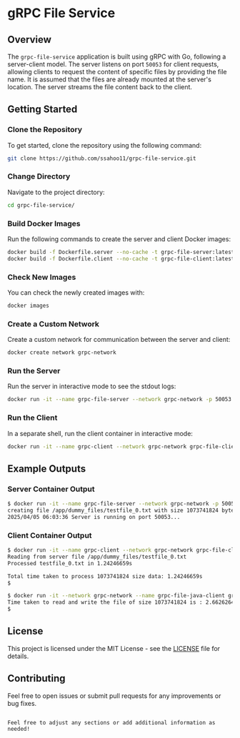 # gRPC File Service

## Overview

The `grpc-file-service` application is built using gRPC with Go, following a server-client model. The server listens on port `50053` for client requests, allowing clients to request the content of specific files by providing the file name. It is assumed that the files are already mounted at the server's location. The server streams the file content back to the client.

## Getting Started

### Clone the Repository

To get started, clone the repository using the following command:

```bash
git clone https://github.com/ssahoo11/grpc-file-service.git
```

### Change Directory

Navigate to the project directory:

```bash
cd grpc-file-service/
```

### Build Docker Images

Run the following commands to create the server and client Docker images:

```bash
docker build -f Dockerfile.server --no-cache -t grpc-file-server:latest .
docker build -f Dockerfile.client --no-cache -t grpc-file-client:latest .
```

### Check New Images

You can check the newly created images with:

```bash
docker images
```

### Create a Custom Network

Create a custom network for communication between the server and client:

```bash
docker create network grpc-network
```

### Run the Server

Run the server in interactive mode to see the stdout logs:

```bash
docker run -it --name grpc-file-server --network grpc-network -p 50053:50053 grpc-file-server:latest
```

### Run the Client

In a separate shell, run the client container in interactive mode:

```bash
docker run -it --name grpc-client --network grpc-network grpc-file-client:latest
```

## Example Outputs

### Server Container Output

```bash
$ docker run -it --name grpc-file-server --network grpc-network -p 50053:50053 grpc-file-server
creating file /app/dummy_files/testfile_0.txt with size 1073741824 bytes
2025/04/05 06:03:36 Server is running on port 50053...
```

### Client Container Output

```bash
$ docker run -it --name grpc-client --network grpc-network grpc-file-client
Reading from server file /app/dummy_files/testfile_0.txt
Processed testfile_0.txt in 1.24246659s

Total time taken to process 1073741824 size data: 1.24246659s
$
```

```bash
$ docker run -it --network grpc-network --name grpc-file-java-client grpc-file-java-client
Time taken to read and write the file of size 1073741824 is : 2.662626447 seconds.
$
```

## License

This project is licensed under the MIT License - see the [LICENSE](LICENSE) file for details.

## Contributing

Feel free to open issues or submit pull requests for any improvements or bug fixes.
```

Feel free to adjust any sections or add additional information as needed!
